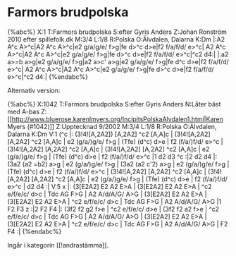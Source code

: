 # Farmors brudpolska

{%abc%}
X:1
T:Farmors brudpolska
S:efter Gyris Anders
Z:Johan Ronström 2010 efter spillefolk.dk
M:3/4
L:1/8
R:Polska
O:Älvdalen, Dalarna
K:Dm
|:A2 A^c A>^c|A2 A^c A>^c|e2 g/a/g/e/ f>g|fe d>^c d>e|f2 f/a/f/d/ e>^c|
A2 A^c A>^c|A2 A^c A>^c|e2 g/a/g/e/ f>g|fe d>^c d>e|f2 f/a/f/d/ e>^c|^c2 d4:|
|:a2 a>=b a>g|e2 g/a/g/e/ f>g|a2 a>c' a>g|e2 g/a/g/e/ f>g|fe d^c d>e|f2 f/a/f/d/ e>^c|
A2 A^c A>^c|A2 A^c A>^c|e2 g/a/g/e/ f>g|fe d>^c d>e|f2 f/a/f/d/ e>^c|^c2 d4:|
{%endabc%}

Alternativ version:

{%abc%}
X:1042
T:Farmors brudpolska
S:efter Gyris Anders
N:Låter bäst med A-bas
Z:[[http://www.bluerose.karenlmyers.org/IncipitsPolskaAlvdalen1.html|Karen Myers (#1042)]]
Z:Upptecknad 9/2002
M:3/4
L:1/8
R:Polska
O:Älvdalen, Dalarna
K:Dm
V:1
(^c |: (3!4![A,2A2]) [A,2A2] ^c2 [A,A]c | (3!4![A,2A2] [A,2A2] ^c2 [A,A]c | e2 (g/a/)g/e/ f>g | (Tfe) (d^c) d>e |
f2 (f/a/)f/d/ e>^c | (3!4![A,2A2] [A,2A2] ^c2 [A,A]c | (3!4![A,2A2] [A,2A2] ^c2 [A,A]c | e2 (g/a/)g/e/ f>g | (Tfe) (d^c) d>e |
f2 (f/a/)f/d/ e>^c |1 d2 d3 ^c :|2 d2 d4 |: (3a2 (a2 =b2) a>g | e2 (g/a/)g/e/ f>g |
(3a2 (a2 c'2) a>g | e2 (g/a/)g/e/ f>g | (Tfe) (d^c) d>e | f2 (f/a/)f/d/ e>^c | (3!4![A,2A2] [A,2A2] ^c2 [A,A]c |
(3!4![A,2A2] [A,2A2] ^c2 [A,A]c | e2 (g/a/)g/e/ f>g | (Tfe) (d^c) d>e | f2 (f/a/)f/d/ e>^c | d2 d4 :|
V:5
x |: (3[E2A2] E2 A2 E>A | (3[E2A2] E2 A2 E>A | ^c2 e/f/e/c/ d>c | Tdc AG F>G |
A2 A/d/A/G/ A>G | (3[E2A2] E2 A2 E>A | (3[E2A2] E2 A2 E>A | ^c2 e/f/e/c/ d>c | Tdc AG F>G |
A2 A/d/A/G/ A>G |1 F2 F3 z :|2 F2 F4 |: (3f2 f2 g2 f>e | ^c2 e/f/e/c/ d>e |
(3f2 f2 a2 f>e | ^c2 e/f/e/c/ d>c | Tdc AG F>G | A2 A/d/A/G/ A>G | (3[E2A2] E2 A2 E>A |
(3[E2A2] E2 A2 E>A | ^c2 e/f/e/c/ d>c | Tdc AG F>G | A2 A/d/A/G/ A>G | F2 F4 :|
{%endabc%}

Ingår i kategorin [[!andrastämma]].
